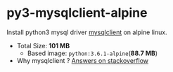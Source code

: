 # py3-mysqlclient-alpine

Install python3 mysql driver [mysqlclient](https://github.com/PyMySQL/mysqlclient-python) on alpine linux.


* Total Size: **101 MB**
  * Based image: `python:3.6.1-alpine`(**88.7 MB**)
* Why mysqlclient ? [Answers on stackoverflow](https://stackoverflow.com/questions/4960048/python-3-and-mysql)